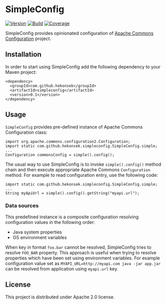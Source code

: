 # SimpleConfig

[![Version](https://img.shields.io/badge/SimpleConfig-0.1-blue.svg)](https://github.com/hekonsek/simpleconfig/releases)
[![Build](https://api.travis-ci.org/hekonsek/simpleconfig.svg)](https://travis-ci.org/hekonsek/simpleconfig)
[![Coverage](https://sonarcloud.io/api/badges/measure?key=com.github.hekonsek%3Asimpleconfig&metric=coverage)](https://sonarcloud.io/component_measures?id=com.github.hekonsek%3Asimpleconfig&metric=coverage)

SimpleConfig provides opinionated configuration of [Apache Commons Configuration](https://commons.apache.org/proper/commons-configuration/) project.

## Installation

In order to start using SimpleConfig add the following dependency to your Maven project:

    <dependency>
      <groupId>com.github.hekonsek</groupId>
      <artifactId>simpleconfig</artifactId>
      <version>0.1</version>
    </dependency>

## Usage

`SimpleConfig` provides pre-defined instance of Apache Commons Configuration class:

    import org.apache.commons.configuration2.Configuration;
    import static com.github.hekonsek.simpleconfig.SimpleConfig.simple;
    ...
    Configuration commonsConfig = simple().config();

The usual way to use SimpleConfig is to invoke `simple().config()` method chain and then execute appropriate
Apache Commons `Configuration` method. For example to read configuration entry, use the following code:

    import static com.github.hekonsek.simpleconfig.SimpleConfig.simple;
    ...
    String myApiUrl = simple().config().getString("myapi.url");

### Data sources

This predefined instance is a composite configuration resolving configuration values in the following order:
- Java system properties
- OS environment variables

When key in format `foo.bar` cannot be resolved, SimpleConfig tries to resolve `FOO_BAR` property. This approach is
useful when trying to resolve properties which have been set using environment variables.
For example configuration value set as `MYAPI_URL=http://myapi.com java -jar app.jar` can be resolved from application
using `myapi.url` key.

## License

This project is distributed under Apache 2.0 license.